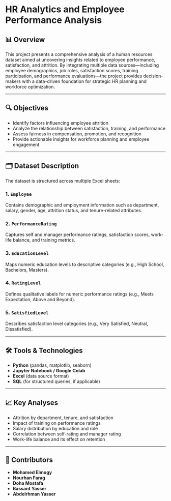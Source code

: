 # HR Analytics and Employee Performance Analysis

## 📊 Overview

This project presents a comprehensive analysis of a human resources dataset aimed at uncovering insights related to employee performance, satisfaction, and attrition. By integrating multiple data sources—including employee demographics, job roles, satisfaction scores, training participation, and performance evaluations—the project provides decision-makers with a data-driven foundation for strategic HR planning and workforce optimization.

---

## 🔍 Objectives

- Identify factors influencing employee attrition
- Analyze the relationship between satisfaction, training, and performance
- Assess fairness in compensation, promotion, and recognition
- Provide actionable insights for workforce planning and employee engagement

---

## 🗂️ Dataset Description

The dataset is structured across multiple Excel sheets:

### 1. `Employee`
Contains demographic and employment information such as department, salary, gender, age, attrition status, and tenure-related attributes.

### 2. `PerformanceRating`
Captures self and manager performance ratings, satisfaction scores, work-life balance, and training metrics.

### 3. `EducationLevel`
Maps numeric education levels to descriptive categories (e.g., High School, Bachelors, Masters).

### 4. `RatingLevel`
Defines qualitative labels for numeric performance ratings (e.g., Meets Expectation, Above and Beyond).

### 5. `SatisfiedLevel`
Describes satisfaction level categories (e.g., Very Satisfied, Neutral, Dissatisfied).

---

## 🛠️ Tools & Technologies

- **Python** (pandas, matplotlib, seaborn)
- **Jupyter Notebook / Google Colab**
- **Excel** (data source format)
- **SQL** (for structured queries, if applicable)

---

## 📈 Key Analyses

- Attrition by department, tenure, and satisfaction
- Impact of training on performance ratings
- Salary distribution by education and role
- Correlation between self-rating and manager rating
- Work-life balance and its effect on retention

---

## 👥 Contributors
- **Mohamed Elmogy** 
- **Nourhan Farag** 
- **Doha Mostafa** 
- **Bassant Yasser**
- **Abdelrhman Yasser**


